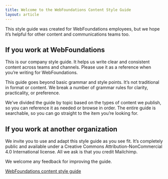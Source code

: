 ```yaml
---
title: Welcome to the WebFoundations Content Style Guide
layout: article
---
```


This style guide was created for WebFoundations employees, but we hope it’s helpful for other content and communications teams too.

## If you work at WebFoundations

This is our company style guide. It helps us write clear and consistent content across teams and channels. Please use it as a reference when you’re writing for WebFoundations.

This guide goes beyond basic grammar and style points. It’s not traditional in format or content. We break a number of grammar rules for clarity, practicality, or preference.

We’ve divided the guide by topic based on the types of content we publish, so you can reference it as needed or browse in order. The entire guide is searchable, so you can go straight to the item you’re looking for.

## If you work at another organization

We invite you to use and adapt this style guide as you see fit. It’s completely public and available under a Creative Commons Attribution-NonCommercial 4.0 International license. All we ask is that you credit Mailchimp.

We welcome any feedback for improving the guide.

[WebFoundations content style guide](https://github.com/d8m18n/wfd-content-style-guide "WebFoundations content style guide")
